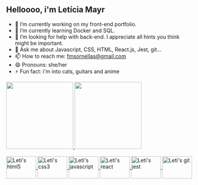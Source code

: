 ## Helloooo, i'm Letícia Mayr

- 🔭 I’m currently working on my front-end portfolio.
- 🌱 I’m currently learning Docker and SQL.
- 🤔 I’m looking for help with back-end. I appreciate all hints you think might be important.
- 💬 Ask me about Javascript, CSS, HTML, React.js, Jest, git...
- 📫 How to reach me: fmsornellas@gmail.com
- 😄 Pronouns: she/her
- ⚡ Fun fact: i'm into cats, guitars and anime

<div>
  <a href="https://github.com/LeticiaMayr">
  <img height="180em" src="https://github-readme-stats.vercel.app/api?username=LeticiaMayr&show_icons=true&include_all_commits=true&theme=dracula&hide=contribs,prs"/>
  <img height="180em" src="https://github-readme-stats.vercel.app/api/top-langs/?username=LeticiaMayr&layout=compact&theme=dracula"/>
</div>

<div style="display: inline_block"><br>
  <img alt="Leti's html5" align="center" height="60" width="80" src="https://cdn.jsdelivr.net/gh/devicons/devicon/icons/html5/html5-original-wordmark.svg" />
  <img alt="Leti's css3" align="center" height="60" width="80" src="https://cdn.jsdelivr.net/gh/devicons/devicon/icons/css3/css3-original-wordmark.svg" />
  <img alt="Leti's javascript" align="center" height="60" width="80" src="https://cdn.jsdelivr.net/gh/devicons/devicon/icons/javascript/javascript-original.svg" />
  <img alt="Leti's react" align="center" height="60" width="80" src="https://cdn.jsdelivr.net/gh/devicons/devicon/icons/react/react-original-wordmark.svg" />
  <img alt="Leti's jest" align="center" height="60" width="80" src="https://cdn.jsdelivr.net/gh/devicons/devicon/icons/jest/jest-plain.svg" />
  <img alt="Leti's git" align="center" height="60" width="80" src="https://cdn.jsdelivr.net/gh/devicons/devicon/icons/git/git-original-wordmark.svg" />
</div>

<!--
<div>
  ![Snake animation](https://github.com/LeticiaMayr/LeticiaMayr/blob/output/github-contribution-grid-snake.svg)
</div>
>
